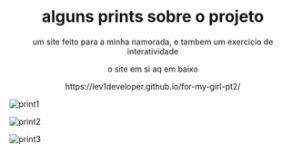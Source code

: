 <div align="center"> 
  <h1>alguns prints sobre o projeto</h1>

  <p> um site feito para a minha namorada, e tambem um exercicio de interatividade</p>

  <p> o site em si aq em baixo</p>
 https://lev1developer.github.io/for-my-girl-pt2/

</div>

![print1](https://github.com/user-attachments/assets/b4962dca-3ac9-4eba-91fd-1c6fedece750)


![print2](https://github.com/user-attachments/assets/e67fb2a0-1ae1-4e71-9e09-af2d9f32e3f7)


![print3](https://github.com/user-attachments/assets/d8502e92-33c6-4fd6-b405-67cd56a033f0)
